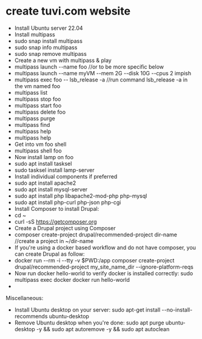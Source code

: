 # create tuvi.com website 
- Install Ubuntu server 22.04
- Install multipass
-   sudo snap install multipass
-   sudo snap info multipass
-   sudo snap remove multipass
- Create a new vm with multipass & play
-   multipass launch --name foo //or to be more specific below
-   multipass launch --name myVM --mem 2G --disk 10G --cpus 2 impish
-   multipass exec foo -- lsb_release -a //run command lsb_release -a in the vm named foo
-   multipass list
-   multipass stop foo
-   multipass start foo
-   multipass delete foo
-   multipass purge
-   multipass find
-   multipass help
-   multipass help <command>
- Get into vm foo shell
-   multipass shell foo
- Now install lamp on foo
-   sudo apt install tasksel
-   sudo tasksel install lamp-server
- Install individual components if preferred
-   sudo apt install apache2
-   sudo apt install mysql-server
-   sudo apt install php libapache2-mod-php php-mysql
-   sudo apt install php-curl php-json php-cgi
- Install Composer to install Drupal:
-   cd ~
-   curl -sS https://getcomposer.org
- Create a Drupal project using Composer
-   composer create-project drupal/recommended-project dir-name //create a project in ~/dir-name
- If you're using a docker based workflow and do not have composer, you can create Drupal as follow:
-   docker run --rm -i --tty -v $PWD:/app composer create-project drupal/recommended-project my_site_name_dir --ignore-platform-reqs
- Now run docker hello-world to verify docker is installed correctly:  sudo multipass exec docker docker run hello-world
-   

Miscellaneous:
- Install Ubuntu desktop on your server:  sudo apt-get install --no-install-recommends ubuntu-desktop
- Remove Ubuntu desktop when you're done:  sudo apt purge ubuntu-desktop -y && sudo apt autoremove -y && sudo apt autoclean
